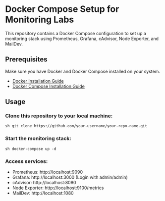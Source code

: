 # Docker Compose Setup for Monitoring Labs

This repository contains a Docker Compose configuration to set up a monitoring stack using Prometheus, Grafana, cAdvisor, Node Exporter, and MailDev.

## Prerequisites

Make sure you have Docker and Docker Compose installed on your system.

- [Docker Installation Guide](https://docs.docker.com/get-docker/)
- [Docker Compose Installation Guide](https://docs.docker.com/compose/install/)

## Usage

### Clone this repository to your local machine:

``sh
git clone https://github.com/your-username/your-repo-name.git
``

### Start the monitoring stack:
``sh
docker-compose up -d
``

### Access services:

- Prometheus: http://localhost:9090
- Grafana: http://localhost:3000 (Login with admin/admin)
- cAdvisor: http://localhost:8080
- Node Exporter: http://localhost:9100/metrics
- MailDev: http://localhost:1080
